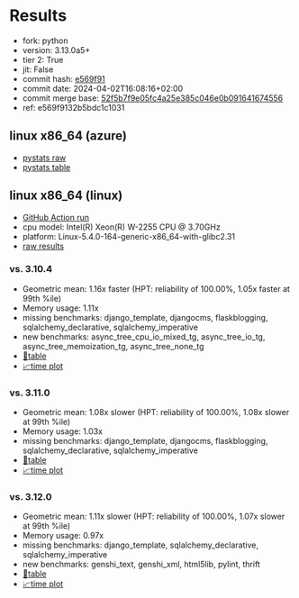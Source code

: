 # Results

- fork: python
- version: 3.13.0a5+
- tier 2: True
- jit: False
- commit hash: [e569f91](https://github.com/python/cpython/commit/e569f91)
- commit date: 2024-04-02T16:08:16+02:00
- commit merge base: [52f5b7f9e05fc4a25e385c046e0b091641674556](https://github.com/python/cpython/commit/52f5b7f9e05fc4a25e385c046e0b091641674556)
- ref: e569f9132b5bdc1c1031

## linux x86_64 (azure)

- [pystats raw](bm-20240402-azure-x86_64-python-e569f9132b5bdc1c1031-3.13.0a5%2B-e569f91-pystats.json)
- [pystats table](bm-20240402-azure-x86_64-python-e569f9132b5bdc1c1031-3.13.0a5%2B-e569f91-pystats.md)

## linux x86_64 (linux)

- [GitHub Action run](https://github.com/faster-cpython/benchmarking/actions/runs/8525970794)
- cpu model: Intel(R) Xeon(R) W-2255 CPU @ 3.70GHz
- platform: Linux-5.4.0-164-generic-x86_64-with-glibc2.31
- [raw results](bm-20240402-linux-x86_64-python-e569f9132b5bdc1c1031-3.13.0a5%2B-e569f91.json)

### vs. 3.10.4

- Geometric mean: 1.16x faster (HPT: reliability of 100.00%, 1.05x faster at 99th %ile)
- Memory usage: 1.11x
- missing benchmarks: django_template, djangocms, flaskblogging, sqlalchemy_declarative, sqlalchemy_imperative
- new benchmarks: async_tree_cpu_io_mixed_tg, async_tree_io_tg, async_tree_memoization_tg, async_tree_none_tg
- [📄table](bm-20240402-linux-x86_64-python-e569f9132b5bdc1c1031-3.13.0a5%2B-e569f91-vs-3.10.4.md)
- [📈time plot](bm-20240402-linux-x86_64-python-e569f9132b5bdc1c1031-3.13.0a5%2B-e569f91-vs-3.10.4.png)

### vs. 3.11.0

- Geometric mean: 1.08x slower (HPT: reliability of 100.00%, 1.08x slower at 99th %ile)
- Memory usage: 1.03x
- missing benchmarks: django_template, djangocms, flaskblogging, sqlalchemy_declarative, sqlalchemy_imperative
- [📄table](bm-20240402-linux-x86_64-python-e569f9132b5bdc1c1031-3.13.0a5%2B-e569f91-vs-3.11.0.md)
- [📈time plot](bm-20240402-linux-x86_64-python-e569f9132b5bdc1c1031-3.13.0a5%2B-e569f91-vs-3.11.0.png)

### vs. 3.12.0

- Geometric mean: 1.11x slower (HPT: reliability of 100.00%, 1.07x slower at 99th %ile)
- Memory usage: 0.97x
- missing benchmarks: django_template, sqlalchemy_declarative, sqlalchemy_imperative
- new benchmarks: genshi_text, genshi_xml, html5lib, pylint, thrift
- [📄table](bm-20240402-linux-x86_64-python-e569f9132b5bdc1c1031-3.13.0a5%2B-e569f91-vs-3.12.0.md)
- [📈time plot](bm-20240402-linux-x86_64-python-e569f9132b5bdc1c1031-3.13.0a5%2B-e569f91-vs-3.12.0.png)


